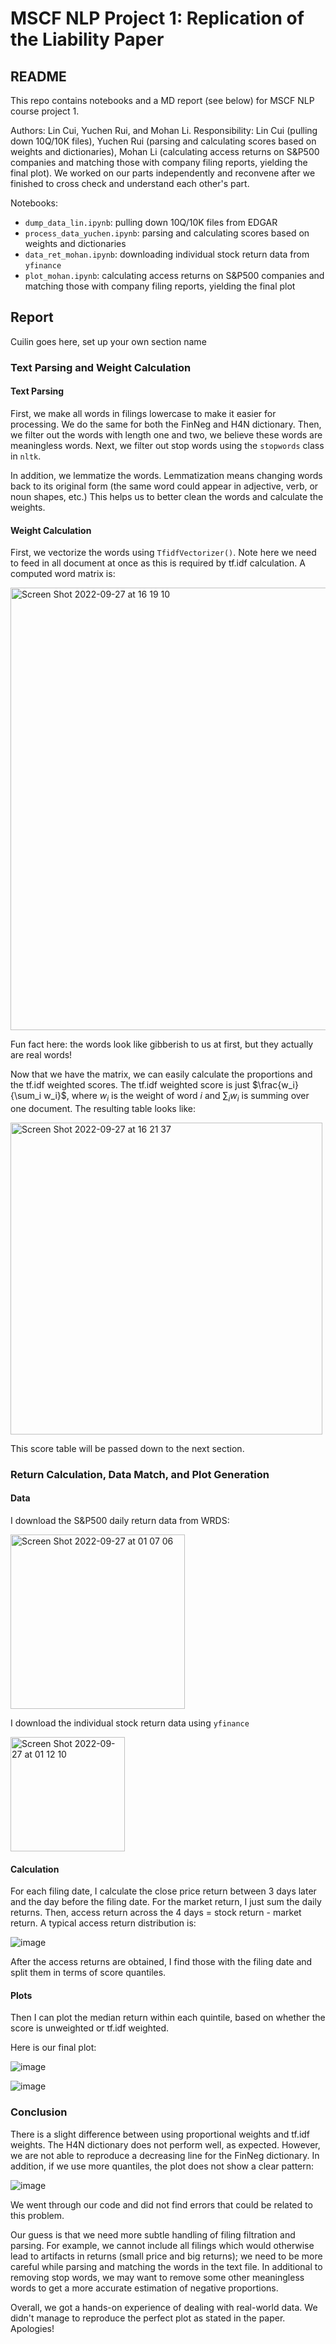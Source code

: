 # MSCF NLP Project 1: Replication of the Liability Paper

## README

This repo contains notebooks and a MD report (see below) for MSCF NLP course project 1.

Authors: Lin Cui, Yuchen Rui, and Mohan Li. Responsibility: Lin Cui (pulling down 10Q/10K files), Yuchen Rui (parsing and calculating scores based on weights and dictionaries), Mohan Li (calculating access returns on S&P500 companies and matching those with company filing reports, yielding the final plot). We worked on our parts independently and reconvene after we finished to cross check and understand each other's part.

Notebooks:
- `dump_data_lin.ipynb`: pulling down 10Q/10K files from EDGAR
- `process_data_yuchen.ipynb`: parsing and calculating scores based on weights and dictionaries
- `data_ret_mohan.ipynb`: downloading individual stock return data from `yfinance`
- `plot_mohan.ipynb`: calculating access returns on S&P500 companies and matching those with company filing reports, yielding the final plot

## Report

Cuilin goes here, set up your own section name

### Text Parsing and Weight Calculation

#### Text Parsing

First, we make all words in filings lowercase to make it easier for processing. We do the same for both the FinNeg and H4N dictionary. Then, we filter out the words with length one and two, we believe these words are meaningless words. Next, we filter out stop words using the `stopwords` class in `nltk`.

In addition, we lemmatize the words. Lemmatization means changing words back to its original form (the same word could appear in adjective, verb, or noun shapes, etc.) This helps us to better clean the words and calculate the weights.

#### Weight Calculation

First, we vectorize the words using `TfidfVectorizer()`. Note here we need to feed in all document at once as this is required by tf.idf calculation. A computed word matrix is:

<img width="708" alt="Screen Shot 2022-09-27 at 16 19 10" src="https://user-images.githubusercontent.com/50337211/192627139-3bef0311-7d4c-4bf4-b63e-3e4b90e1f35c.png">

Fun fact here: the words look like gibberish to us at first, but they actually are real words!

Now that we have the matrix, we can easily calculate the proportions and the tf.idf weighted scores. The tf.idf weighted score is just $\frac{w_i}{\sum_i w_i}$, where $w_i$ is the weight of word $i$ and $\sum_i w_i$ is summing over one document. The resulting table looks like:

<img width="499" alt="Screen Shot 2022-09-27 at 16 21 37" src="https://user-images.githubusercontent.com/50337211/192627560-3f965ba7-5c66-424c-b7bc-0ed29e4f8e39.png">

This score table will be passed down to the next section.

### Return Calculation, Data Match, and Plot Generation

#### Data
I download the S&P500 daily return data from WRDS:

<img width="279" alt="Screen Shot 2022-09-27 at 01 07 06" src="https://user-images.githubusercontent.com/50337211/192436760-71bc234e-c3c5-490e-b0f8-0b4cf02f0b32.png">

I download the individual stock return data using `yfinance`

<img width="183" alt="Screen Shot 2022-09-27 at 01 12 10" src="https://user-images.githubusercontent.com/50337211/192437555-05e1179d-b7cd-4b7e-bb1a-1fc4d2ff7b08.png">

#### Calculation
For each filing date, I calculate the close price return between 3 days later and the day before the filing date. For the market return, I just sum the daily returns. Then, access return across the 4 days = stock return - market return. A typical access return distribution is:

![image](https://user-images.githubusercontent.com/50337211/192438238-fa1a1d4e-54b5-40cf-b7e4-734e7e95a65b.png)

After the access returns are obtained, I find those with the filing date and split them in terms of score quantiles.

#### Plots
Then I can plot the median return within each quintile, based on whether the score is unweighted or tf.idf weighted.

Here is our final plot:

![image](https://user-images.githubusercontent.com/50337211/192438295-c07d5080-9345-4854-b5d0-6d651faa563f.png)

![image](https://user-images.githubusercontent.com/50337211/192438323-3149714b-cfa5-46d8-811f-153e92de09b4.png)

### Conclusion


There is a slight difference between using proportional weights and tf.idf weights. The H4N dictionary does not perform well, as expected. However, we are not able to reproduce a decreasing line for the FinNeg dictionary. In addition, if we use more quantiles, the plot does not show a clear pattern:

![image](https://user-images.githubusercontent.com/50337211/192439231-f2baa78f-5926-4a22-8a55-13b83f8b0f09.png)

We went through our code and did not find errors that could be related to this problem.

Our guess is that we need more subtle handling of filing filtration and parsing. For example, we cannot include all filings which would otherwise lead to artifacts in returns (small price and big returns); we need to be more careful while parsing and matching the words in the text file. In additional to removing stop words, we may want to remove some other meaningless words to get a more accurate estimation of negative proportions.

Overall, we got a hands-on experience of dealing with real-world data. We didn't manage to reproduce the perfect plot as stated in the paper. Apologies!
